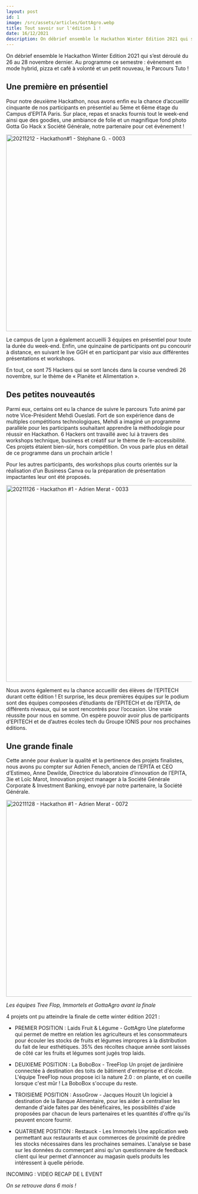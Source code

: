 ```yaml
---
layout: post
id: 1
image: /src/assets/articles/GottAgro.webp
title: Tout savoir sur l'édition 1 !
date: 16/12/2021
description: On débrief ensemble le Hackathon Winter Edition 2021 qui s’est déroulé du 26 au 28 novembre dernier. Au programme ce semestre, évènement en mode hybrid, pizza et café à volonté et un petit nouveau, le Parcours Tuto !
---
```


<hback>
<hcontent>


On débrief ensemble le Hackathon Winter Edition 2021 qui s’est déroulé du 26 au 28 novembre dernier. Au programme ce semestre : évènement en mode hybrid, 
pizza et café à volonté et un petit nouveau, le Parcours Tuto !

## Une première en présentiel
Pour notre deuxième Hackathon, nous avons enfin eu la chance d’accueillir cinquante de nos participants en présentiel au 5ème et 6ème étage du Campus 
d’EPITA Paris. Sur place, repas et snacks fournis tout le week-end ainsi que des goodies, une ambiance de folie et un magnifique fond photo Gotta Go Hack 
x Société Générale, notre partenaire pour cet évènement !

<img src="https://live.staticflickr.com/65535/51785841336_ae28739931_c.jpg" width="800" height="533" alt="20211212 - Hackathon#1 - Stéphane G. - 0003">

Le campus de Lyon a également accueilli 3 équipes en présentiel pour toute la durée du week-end. Enfin, une quinzaine de participants ont pu concourir 
à distance, en suivant le live GGH et en participant par visio aux différentes présentations et workshops.

En tout, ce sont 75 Hackers qui se sont lancés dans la course vendredi 26 novembre, sur le thème de « Planète et Alimentation ».

## Des petites nouveautés
Parmi eux, certains ont eu la chance de suivre le parcours Tuto animé par notre Vice-Président Mehdi Oueslati. Fort de son expérience dans de multiples 
compétitions technologiques, Mehdi a imaginé un programme parallèle pour les participants souhaitant apprendre la méthodologie pour réussir en Hackathon. 
6 Hackers ont travaillé avec lui à travers des workshops technique, business et créatif sur le thème de l’e-accessibilité. Ces projets étaient bien-sûr, 
hors compétition. On vous parle plus en détail de ce programme dans un prochain article !

Pour les autres participants, des workshops plus courts orientés sur la réalisation d’un Business Canva ou la préparation de présentation impactantes 
leur ont été proposés. 

<img src="https://live.staticflickr.com/65535/51785035792_f649b48373_c.jpg" width="800" height="533" alt="20211126 - Hackathon #1 - Adrien Merat - 0033">

Nous avons également eu la chance accueillir des élèves de l’EPITECH durant cette édition ! Et surprise, les deux premières équipes sur le podium sont 
des équipes composées d’étudiants de l’EPITECH et de l’EPITA, de différents niveaux, qui se sont rencontrés pour l’occasion. Une vraie réussite pour 
nous en somme. On espère pouvoir avoir plus de participants d’EPITECH et de d’autres écoles tech du Groupe IONIS pour nos prochaines éditions.

## Une grande finale

Cette année pour évaluer la qualité et la pertinence des projets finalistes, nous avons pu compter sur Adrien Fenech, ancien de l’EPITA et CEO d’Estimeo, 
Anne Dewilde, Directrice du laboratoire d’innovation de l’EPITA, 3ie et Loïc Marot, Innovation project manager à la Société Générale Corporate & Investment 
Banking, envoyé par notre partenaire, la Société Générale.


<img src="https://live.staticflickr.com/65535/51786469664_8e8c1617e0_c.jpg" width="800" height="533" alt="20211128 - Hackathon #1 - Adrien Merat - 0072">

*Les équipes Tree Flop, Immortels et GottaAgro avant la finale*



4 projets ont pu atteindre la finale de cette winter édition 2021 :
- PREMIER POSITION : Laids Fruit & Légume - GottAgro 
Une plateforme qui permet de mettre en relation les agriculteurs et les consommateurs pour écouler  les stocks de fruits et légumes impropres à la 
distribution du fait de leur esthétiques. 35% des récoltes  chaque année sont laissés de côté car les fruits et légumes sont jugés trop laids.

- DEUXIEME POSITION : La BoboBox - TreeFlop
Un projet de jardinière connectée à destination des toits de bâtiment d'entreprise et d'école. L'équipe TreeFlop nous propose ici la nature 2.0 : 
on plante, et on cueille lorsque c'est mûr ! La BoboBox s'occupe du reste.

- TROISIEME POSITION : AssoGrow - Jacques Houzit
Un logiciel à destination de la Banque Alimentaire, pour les aider à centraliser les demande d'aide faites par des bénéficaires, les possibilités 
d'aide proposées par chacun de leurs partenaires et les quantités d'offre qu'ils peuvent encore fournir.

- QUATRIEME POSITION : Restauck - Les Immortels
Une application web permettant aux restaurants et aux commerces de proximité de prédire les stocks nécessaires dans les prochaines semaines. L'analyse se 
base sur les données du commerçant ainsi qu'un questionnaire de feedback client qui leur permet d'annoncer au magasin quels produits les intéressent à 
quelle période.



INCOMING : VIDEO RECAP DE L EVENT

*On se retrouve dans 6 mois !*

</hcontent>
</hback>